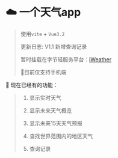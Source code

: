 # :cloud: 一个天气app

> 使用`vite` + `Vue3.2`
>
> 更新日志: V1.1 新增查询记录
>
> 暂时挂载在字节轻服务平台：[iWeather](https://iweather.web.cloudendpoint.cn/)
>
> :iphone:目前仅支持手机端


:construction: 现在已经有的功能：
> 1. 显示实时天气
> 
> 2. 显示未来天气概览
> 
> 3. 显示未来15天天气预报
> 
> 4. 查找世界范围内的地区天气
> 
> 5. 查询记录
